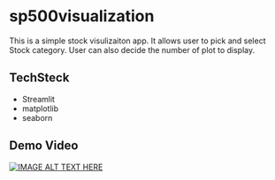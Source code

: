 # sp500visualization

This is a simple stock visulizaiton app.
It allows user to pick and select Stock category.
User can also decide the number of plot to display.

## TechSteck
- Streamlit
- matplotlib
- seaborn

## Demo Video
[![IMAGE ALT TEXT HERE](https://img.youtube.com/vi/ekhqLi3vyqI/0.jpg)](https://www.youtube.com/watch?v=ekhqLi3vyqI)
